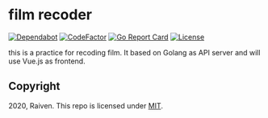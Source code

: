 # film recoder

[![Dependabot](https://api.dependabot.com/badges/status?host=github&repo=omegaatt36/film36exp&identifier=237454776)](https://app.dependabot.com/accounts/omegaatt36/repos/237454776)
[![CodeFactor](https://www.codefactor.io/repository/github/omegaatt36/film36exp/badge)](https://www.codefactor.io/repository/github/omegaatt36/film36exp)
[![Go Report Card](https://goreportcard.com/badge/github.com/omegaatt36/film36exp)](https://goreportcard.com/report/github.com/omegaatt36/film36exp)
[![License](https://img.shields.io/github/license/omegaatt36/film36exp)](/LICENSE)

this is a practice for recoding film. It based on Golang as API server and will use Vue.js as frontend.

## Copyright

2020, Raiven. This repo is licensed under [MIT](https://opensource.org/licenses/MIT).